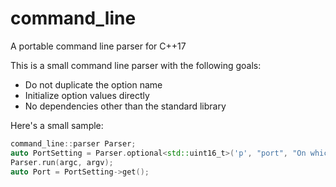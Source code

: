 # command_line
A portable command line parser for C++17

This is a small command line parser with the following goals:
* Do not duplicate the option name
* Initialize option values directly
* No dependencies other than the standard library

Here's a small sample:

```c++
command_line::parser Parser;
auto PortSetting = Parser.optional<std::uint16_t>('p', "port", "On which port to run", DefaultPort);
Parser.run(argc, argv);
auto Port = PortSetting->get();
```
